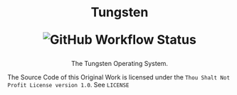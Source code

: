 # <p align="center">Tungsten</p> <p align="center">![GitHub Workflow Status](https://img.shields.io/github/actions/workflow/status/Tungsten-OS/Tungsten/main.yml?branch=master&logo=github&style=for-the-badge)</p>

<p align="center">The Tungsten Operating System.</p>

The Source Code of this Original Work is licensed under the `Thou Shalt Not Profit License version 1.0`. See `LICENSE`

